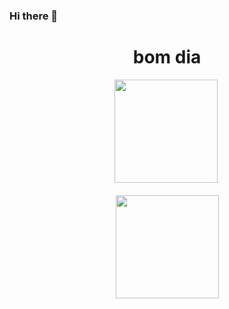### Hi there 👋
<h1 align='center'> bom dia </h1> 

<div align="center">
  <img height="165"
      src="https://github-readme-stats.vercel.app/api?username=ellievi&show_icons=true&count_private=true&theme=tokyonight"/>&nbsp;
  <br/> <br/>
  <img height="165"
      src="https://github-readme-stats.vercel.app/api/top-langs/?username=ellievi&layout=compact&theme=tokyonight"
<div>
<!--
**ellievi/ellievi** is a ✨ _special_ ✨ repository because its `README.md` (this file) appears on your GitHub profile.

Here are some ideas to get you started:

- 🔭 I’m currently working on ...
- 🌱 I’m currently learning ...
- 👯 I’m looking to collaborate on ...
- 🤔 I’m looking for help with ...
- 💬 Ask me about ...
- 📫 How to reach me: ...
- 😄 Pronouns: ...
- ⚡ Fun fact: ...
-->
